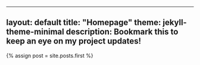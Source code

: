 
---
layout: default
title:  "Homepage"
theme: jekyll-theme-minimal
description: Bookmark this to keep an eye on my project updates!
---

{% assign post = site.posts.first %}

